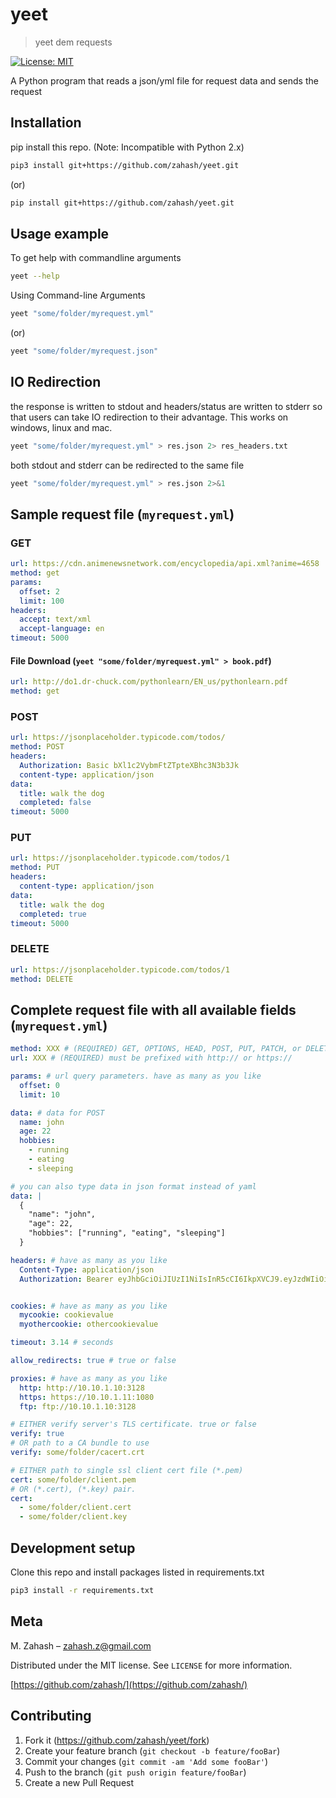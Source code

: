 # yeet

> yeet dem requests

[![License: MIT](https://img.shields.io/badge/License-MIT-yellow.svg)](https://opensource.org/licenses/MIT)

A Python program that reads a json/yml file for request data and sends the request

## Installation

pip install this repo.
(Note: Incompatible with Python 2.x)

```sh
pip3 install git+https://github.com/zahash/yeet.git
```

(or)

```sh
pip install git+https://github.com/zahash/yeet.git
```

## Usage example

To get help with commandline arguments

```sh
yeet --help
```

Using Command-line Arguments

```sh
yeet "some/folder/myrequest.yml"
```

(or)

```sh
yeet "some/folder/myrequest.json"
```

## IO Redirection

the response is written to stdout and headers/status are written to stderr so that users can take IO redirection to their advantage. This works on windows, linux and mac.

```sh
yeet "some/folder/myrequest.yml" > res.json 2> res_headers.txt
```

both stdout and stderr can be redirected to the same file

```sh
yeet "some/folder/myrequest.yml" > res.json 2>&1
```

## Sample request file (`myrequest.yml`)

### GET

```yaml
url: https://cdn.animenewsnetwork.com/encyclopedia/api.xml?anime=4658
method: get
params:
  offset: 2
  limit: 100
headers:
  accept: text/xml
  accept-language: en
timeout: 5000
```

#### File Download (`yeet "some/folder/myrequest.yml" > book.pdf`)

```yaml
url: http://do1.dr-chuck.com/pythonlearn/EN_us/pythonlearn.pdf
method: get
```

### POST

```yaml
url: https://jsonplaceholder.typicode.com/todos/
method: POST
headers:
  Authorization: Basic bXl1c2VybmFtZTpteXBhc3N3b3Jk
  content-type: application/json
data:
  title: walk the dog
  completed: false
timeout: 5000
```

### PUT

```yaml
url: https://jsonplaceholder.typicode.com/todos/1
method: PUT
headers:
  content-type: application/json
data:
  title: walk the dog
  completed: true
timeout: 5000
```

### DELETE

```yaml
url: https://jsonplaceholder.typicode.com/todos/1
method: DELETE
```

## Complete request file with all available fields (`myrequest.yml`)

```yaml
method: XXX # (REQUIRED) GET, OPTIONS, HEAD, POST, PUT, PATCH, or DELETE
url: XXX # (REQUIRED) must be prefixed with http:// or https://

params: # url query parameters. have as many as you like
  offset: 0
  limit: 10

data: # data for POST
  name: john
  age: 22
  hobbies:
    - running
    - eating
    - sleeping

# you can also type data in json format instead of yaml
data: |
  {
    "name": "john",
    "age": 22,
    "hobbies": ["running", "eating", "sleeping"]
  }

headers: # have as many as you like
  Content-Type: application/json
  Authorization: Bearer eyJhbGciOiJIUzI1NiIsInR5cCI6IkpXVCJ9.eyJzdWIiOiIxMjM0NTY3ODkwIiwibmFtZSI6IkpvaG4gRG9lIiwiaWF0IjoxNTE2MjM5MDIyfQ.SflKxwRJSMeKKF2QT4fwpMeJf36POk6yJV_adQssw5c


cookies: # have as many as you like
  mycookie: cookievalue
  myothercookie: othercookievalue

timeout: 3.14 # seconds

allow_redirects: true # true or false

proxies: # have as many as you like
  http: http://10.10.1.10:3128
  https: https://10.10.1.11:1080
  ftp: ftp://10.10.1.10:3128

# EITHER verify server's TLS certificate. true or false
verify: true
# OR path to a CA bundle to use
verify: some/folder/cacert.crt

# EITHER path to single ssl client cert file (*.pem)
cert: some/folder/client.pem
# OR (*.cert), (*.key) pair.
cert:
  - some/folder/client.cert
  - some/folder/client.key

```

## Development setup

Clone this repo and install packages listed in requirements.txt

```sh
pip3 install -r requirements.txt
```

## Meta

M. Zahash – zahash.z@gmail.com

Distributed under the MIT license. See `LICENSE` for more information.

[https://github.com/zahash/](https://github.com/zahash/)

## Contributing

1. Fork it (<https://github.com/zahash/yeet/fork>)
2. Create your feature branch (`git checkout -b feature/fooBar`)
3. Commit your changes (`git commit -am 'Add some fooBar'`)
4. Push to the branch (`git push origin feature/fooBar`)
5. Create a new Pull Request
